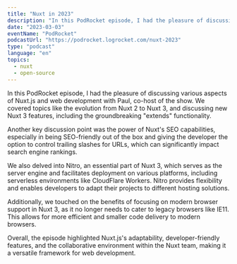 ```yaml
---
title: "Nuxt in 2023"
description: "In this PodRocket episode, I had the pleasure of discussing various aspects of Nuxt.js and web development with Paul, co-host of the show. We covered topics like the evolution from Nuxt 2 to Nuxt 3, and discussing new Nuxt 3 features, including the groundbreaking \"extends\" functionality."
date: "2023-03-03"
eventName: "PodRocket"
podcastUrl: "https://podrocket.logrocket.com/nuxt-2023"
type: "podcast"
language: "en"
topics:
  - nuxt
  - open-source
---
```


In this PodRocket episode, I had the pleasure of discussing various aspects of Nuxt.js and web development with Paul, co-host of the show. We covered topics like the evolution from Nuxt 2 to Nuxt 3, and discussing new Nuxt 3 features, including the groundbreaking "extends" functionality.

Another key discussion point was the power of Nuxt's SEO capabilities, especially in being SEO-friendly out of the box and giving the developer the option to control trailing slashes for URLs, which can significantly impact search engine rankings.

We also delved into Nitro, an essential part of Nuxt 3, which serves as the server engine and facilitates deployment on various platforms, including serverless environments like CloudFlare Workers. Nitro provides flexibility and enables developers to adapt their projects to different hosting solutions.

Additionally, we touched on the benefits of focusing on modern browser support in Nuxt 3, as it no longer needs to cater to legacy browsers like IE11. This allows for more efficient and smaller code delivery to modern browsers.

Overall, the episode highlighted Nuxt.js's adaptability, developer-friendly features, and the collaborative environment within the Nuxt team, making it a versatile framework for web development.
